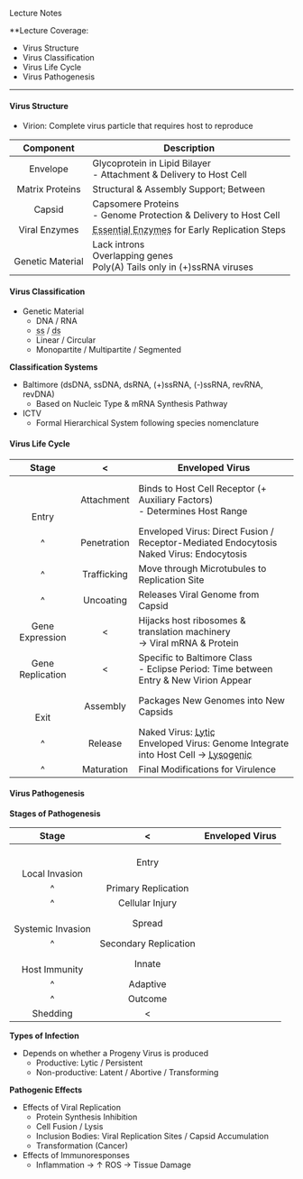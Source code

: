 Lecture Notes

**Lecture Coverage:
- Virus Structure
- Virus Classification
- Virus Life Cycle
- Virus Pathogenesis

---
#### **Virus Structure**
- Virion: Complete virus particle that requires host to reproduce

|      Component       | Description                                                                                                         |
| :------------------: | ------------------------------------------------------------------------------------------------------------------- |
|       Envelope       | Glycoprotein in Lipid Bilayer<br>- Attachment & Delivery to Host Cell                                               |
|   Matrix Proteins    | Structural & Assembly Support; Between                                                                              |
|        Capsid        | Capsomere Proteins<br>- Genome Protection & Delivery to Host Cell                                                   |
|    Viral Enzymes     | <abbr Title="e.g. Reverse Transcriptase, Integrase & Protease">Essential Enzymes</abbr> for Early Replication Steps |
| <br>Genetic Material | Lack introns<br>Overlapping genes<br>Poly(A) Tails only in (+)ssRNA viruses                                         |



#### **Virus Classification**
- Genetic Material
	- DNA / RNA
	- <abbr Title="Single Strand">ss</abbr> / <abbr Title="Double Strand">ds</abbr>
	- Linear / Circular
	- Monopartite / Multipartite / Segmented

**Classification Systems**
- Baltimore (dsDNA, ssDNA, dsRNA, (+)ssRNA, (-)ssRNA, revRNA, revDNA)
	- Based on Nucleic Type & mRNA Synthesis Pathway
- ICTV
	- Formal Hierarchical System following species nomenclature


#### **Virus Life Cycle**

|       Stage       |      <      | Enveloped Virus                                                                                                                                                                        |
| :---------------: | :---------: | -------------------------------------------------------------------------------------------------------------------------------------------------------------------------------------- |
| <br><br><br>Entry | Attachment  | Binds to Host Cell Receptor (+ Auxiliary Factors)<br>- Determines Host Range                                                                                                           |
|         ^         | Penetration | Enveloped Virus: Direct Fusion / Receptor-Mediated Endocytosis<br>Naked Virus: Endocytosis                                                                                             |
|         ^         | Trafficking | Move through Microtubules to Replication Site                                                                                                                                          |
|         ^         |  Uncoating  | Releases Viral Genome from Capsid                                                                                                                                                      |
|  Gene Expression  |      <      | Hijacks host ribosomes & translation machinery<br>→ Viral mRNA & Protein                                                                                                               |
| Gene Replication  |      <      | Specific to Baltimore Class<br>- Eclipse Period: Time between Entry & New Virion Appear                                                                                                |
|   <br><br>Exit    |  Assembly   | Packages New Genomes into New Capsids                                                                                                                                                  |
|         ^         |   Release   | Naked Virus: <abbr Title="Host Cell Lysis">Lytic</abbr><br>Enveloped Virus: Genome Integrate into Host Cell → <abbr Title="Make New Envelope with Host Cell Membrane">Lysogenic</abbr> |
|         ^         | Maturation  | Final Modifications for Virulence                                                                                                                                                      |



#### **Virus Pathogenesis**
**Stages of Pathogenesis**

|         Stage          |           <           | Enveloped Virus |
| :--------------------: | :-------------------: | --------------- |
| <br><br>Local Invasion |         Entry         |                 |
|           ^            |  Primary Replication  |                 |
|           ^            |    Cellular Injury    |                 |
| <br>Systemic Invasion  |        Spread         |                 |
|           ^            | Secondary Replication |                 |
|   <br>Host Immunity    |        Innate         |                 |
|           ^            |       Adaptive        |                 |
|           ^            |        Outcome        |                 |
|        Shedding        |           <           |                 |

**Types of Infection**
- Depends on whether a Progeny Virus is produced
	- Productive: Lytic / Persistent
	- Non-productive: Latent / Abortive / Transforming

**Pathogenic Effects**
- Effects of Viral Replication
	- Protein Synthesis Inhibition
	- Cell Fusion / Lysis
	- Inclusion Bodies: Viral Replication Sites / Capsid Accumulation
	- Transformation (Cancer)
- Effects of Immunoresponses
	- Inflammation → ↑ ROS → Tissue Damage